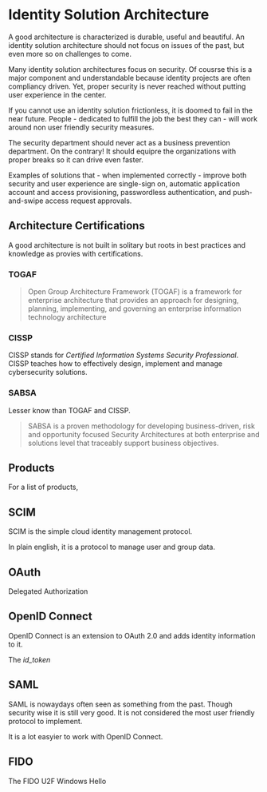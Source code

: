 # Identity Solution Architecture

A good architecture is characterized is durable, useful and beautiful. An identity solution architecture should not focus on issues of the past, but even more so on challenges to come.

Many identity solution architectures focus on security. Of cousrse this is a major component and understandable because identity projects are often compliancy driven. Yet, proper security is never reached without putting user experience in the center.

If you cannot use an identity solution frictionless, it is doomed to fail in the near future. People - dedicated to fulfill the job the best they can - will work around non user friendly security measures.

The security department should never act as a business prevention department. On the contrary! It should equipre the organizations with proper breaks so it can drive even faster.

Examples of solutions that - when implemented correctly - improve both security and user experience are single-sign on, automatic application account and access provisioning, passwordless authentication, and push-and-swipe access request approvals.

## Architecture Certifications

A good architecture is not built in solitary but roots in best practices and knowledge as provies with certifications.

### TOGAF

>  Open Group Architecture Framework (TOGAF) is a framework for enterprise architecture that provides an approach for designing, planning, implementing, and governing an enterprise information technology architecture

### CISSP

CISSP stands for _Certified Information Systems Security Professional_. CISSP teaches how to effectively design, implement and manage cybersecurity solutions.

### SABSA

Lesser know than TOGAF and CISSP.

> SABSA is a proven methodology for developing business-driven, risk and opportunity focused Security Architectures at both enterprise and solutions level that traceably support business objectives.

## Products

For a list of products, 

## SCIM

SCIM is the simple cloud identity management protocol.

In plain english, it is a protocol to manage user and group data.

## OAuth

Delegated Authorization

## OpenID Connect

OpenID Connect is an extension to OAuth 2.0 and adds identity information to it.

The _id_token_ 

## SAML

SAML is nowaydays often seen as something from the past. Though security wise it is still very good. It is not considered the most user friendly protocol to implement.

It is a lot easyier to work with OpenID Connect. 

## FIDO

The FIDO U2F Windows Hello

